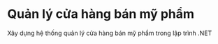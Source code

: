 # Quản lý cửa hàng bán mỹ phẩm 
Xây dựng hệ thống quản lý cửa hàng bán mỹ phẩm trong lập trình .NET

